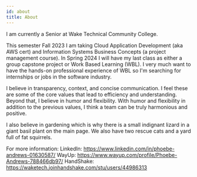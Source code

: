 ```yaml
---
id: about
title: About
---
```


I am currently a Senior at Wake Technical Community College.

This semester Fall 2023 I am taking Cloud Application Development (aka AWS cert) and Information Systems Business Concepts (a project management course).
In Spring 2024 I will have my last class as either a group capstone project or Work Based Learning (WBL). I very much want to have the hands-on professional experience of WBL so I'm searching for internships or jobs in the software industry.

I believe in transparency, context, and concise communication. I feel these are some of the core values that lead to efficiency and understanding.
Beyond that, I believe in humor and flexibility. With humor and flexibility in addition to the previous values, I think a team can be truly harmonious and positive.

I also believe in gardening which is why there is a small indignant lizard in a giant basil plant on the main page. We also have two rescue cats and a yard full of fat squirrels.

For more information:
LinkedIn:  https://www.linkedin.com/in/phoebe-andrews-01630587/
WayUp:  https://www.wayup.com/profile/Phoebe-Andrews-788466db97/
HandShake: https://waketech.joinhandshake.com/stu/users/44986313
